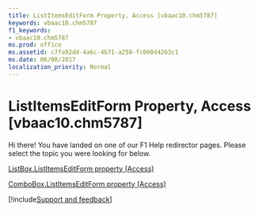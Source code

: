```yaml
---
title: ListItemsEditForm Property, Access [vbaac10.chm5787]
keywords: vbaac10.chm5787
f1_keywords:
- vbaac10.chm5787
ms.prod: office
ms.assetid: c7fa92dd-4a6c-4b71-a258-fc060d4263c1
ms.date: 06/08/2017
localization_priority: Normal
---
```



# ListItemsEditForm Property, Access [vbaac10.chm5787]

Hi there! You have landed on one of our F1 Help redirector pages. Please select the topic you were looking for below.

[ListBox.ListItemsEditForm property (Access)](https://msdn.microsoft.com/library/f744fc52-4c50-f740-7a2f-eeccb12de7c9%28Office.15%29.aspx)

[ComboBox.ListItemsEditForm property (Access)](https://msdn.microsoft.com/library/5db884d4-4d9f-23b5-9e3a-f6de953a4800%28Office.15%29.aspx)

[!include[Support and feedback](~/includes/feedback-boilerplate.md)]